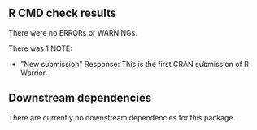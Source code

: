 ## R CMD check results
There were no ERRORs or WARNINGs. 

There was 1 NOTE:
- "New submission"
   Response: This is the first CRAN submission of R Warrior. 

## Downstream dependencies
There are currently no downstream dependencies for this package.
